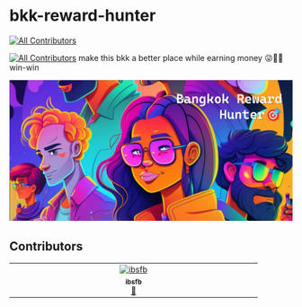 # bkk-reward-hunter
<!-- ALL-CONTRIBUTORS-BADGE:START - Do not remove or modify this section -->
[![All Contributors](https://img.shields.io/badge/all_contributors-1-orange.svg?style=flat-square)](#contributors-)
<!-- ALL-CONTRIBUTORS-BADGE:END -->
[![All Contributors](https://img.shields.io/github/all-contributors/wasdee/bkk-reward-hunter?color=ee8449&style=flat-square)](#contributors)
make this bkk a better place while earning money 😜🤑🥳win-win

![team bangkok reward hunter](Assets/team_cover.png)

## Contributors

<!-- ALL-CONTRIBUTORS-LIST:START - Do not remove or modify this section -->
<!-- prettier-ignore-start -->
<!-- markdownlint-disable -->
<table>
  <tbody>
    <tr>
      <td align="center" valign="top" width="14.28%"><a href="https://github.com/ibsfb"><img src="https://avatars.githubusercontent.com/u/120288249?v=4?s=100" width="100px;" alt="ibsfb"/><br /><sub><b>ibsfb</b></sub></a><br /><a href="#design-ibsfb" title="Design">🎨</a></td>
    </tr>
  </tbody>
</table>

<!-- markdownlint-restore -->
<!-- prettier-ignore-end -->

<!-- ALL-CONTRIBUTORS-LIST:END -->
<!-- prettier-ignore-start -->
<!-- markdownlint-disable -->

<!-- markdownlint-restore -->
<!-- prettier-ignore-end -->

<!-- ALL-CONTRIBUTORS-LIST:END -->
